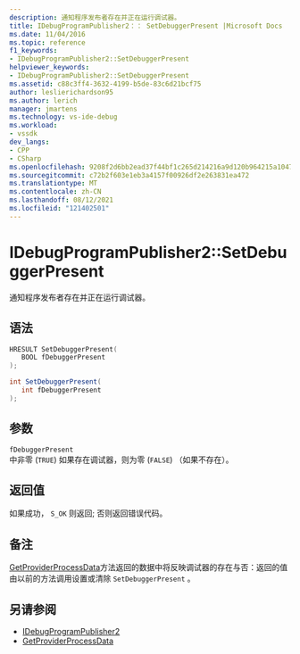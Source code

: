 ```yaml
---
description: 通知程序发布者存在并正在运行调试器。
title: IDebugProgramPublisher2：： SetDebuggerPresent |Microsoft Docs
ms.date: 11/04/2016
ms.topic: reference
f1_keywords:
- IDebugProgramPublisher2::SetDebuggerPresent
helpviewer_keywords:
- IDebugProgramPublisher2::SetDebuggerPresent
ms.assetid: c88c3ff4-3632-4199-b5de-83c6d21bcf75
author: leslierichardson95
ms.author: lerich
manager: jmartens
ms.technology: vs-ide-debug
ms.workload:
- vssdk
dev_langs:
- CPP
- CSharp
ms.openlocfilehash: 9208f2d6bb2ead37f44bf1c265d214216a9d120b964215a10473992dba288d73
ms.sourcegitcommit: c72b2f603e1eb3a4157f00926df2e263831ea472
ms.translationtype: MT
ms.contentlocale: zh-CN
ms.lasthandoff: 08/12/2021
ms.locfileid: "121402501"
---
```

# <a name="idebugprogrampublisher2setdebuggerpresent"></a>IDebugProgramPublisher2::SetDebuggerPresent
通知程序发布者存在并正在运行调试器。

## <a name="syntax"></a>语法

```cpp
HRESULT SetDebuggerPresent(
   BOOL fDebuggerPresent
);
```

```csharp
int SetDebuggerPresent(
   int fDebuggerPresent
);
```

## <a name="parameters"></a>参数
`fDebuggerPresent`\
中非零 (`TRUE`) 如果存在调试器，则为零 (`FALSE`) （如果不存在）。

## <a name="return-value"></a>返回值
 如果成功， `S_OK` 则返回; 否则返回错误代码。

## <a name="remarks"></a>备注
 [GetProviderProcessData](../../../extensibility/debugger/reference/idebugprogramprovider2-getproviderprocessdata.md)方法返回的数据中将反映调试器的存在与否：返回的值由以前的方法调用设置或清除 `SetDebuggerPresent` 。

## <a name="see-also"></a>另请参阅
- [IDebugProgramPublisher2](../../../extensibility/debugger/reference/idebugprogrampublisher2.md)
- [GetProviderProcessData](../../../extensibility/debugger/reference/idebugprogramprovider2-getproviderprocessdata.md)
